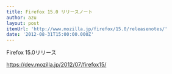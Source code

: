 ```yaml
---
title: Firefox 15.0 リリースノート
author: azu
layout: post
itemUrl: 'http://www.mozilla.jp/firefox/15.0/releasenotes/'
date: '2012-08-31T15:00:00.000Z'
---
```

Firefox 15.0リリース

https://dev.mozilla.jp/2012/07/firefox15/
